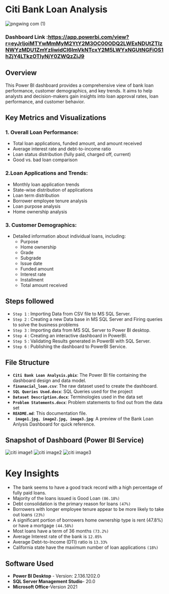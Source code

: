 # Citi Bank Loan Analysis
![pngwing com (1)](https://github.com/user-attachments/assets/a4e18a6d-737c-4d79-96b2-68ef0c1f9757)

### Dashboard Link :https://app.powerbi.com/view?r=eyJrIjoiMTYwMmMyM2YtY2M3OC00ODQ2LWExNDUtZTIzNWYzMDU1ZmYzIiwidCI6ImVkNTcxY2M5LWYxNGUtNGFiOS1hZjY4LTkzOTIyNjY0ZWQzZiJ9

## Overview

This Power BI dashboard provides a comprehensive view of bank loan performance, customer demographics, and key trends. It aims to help analysts and decision-makers gain insights into loan approval rates, loan performance, and customer behavior.

## Key Metrics and Visualizations

### 1. Overall Loan Performance:

- Total loan applications, funded amount, and amount received
- Average interest rate and debt-to-income ratio
- Loan status distribution (fully paid, charged off, current)
- Good vs. bad loan comparison

### 2.Loan Applications and Trends:
- Monthly loan application trends
- State-wise distribution of applications
- Loan term distribution
- Borrower employee tenure analysis
- Loan purpose analysis
- Home ownership analysis
### 3. Customer Demographics:

- Detailed information about individual loans, including:
  - Purpose
  - Home ownership
  - Grade
  - Subgrade
  - Issue date
  - Funded amount
  - Interest rate
  - Installment
  - Total amount received

## Steps followed 

- `Step 1` : Importing Data from CSV file to MS SQL Server.
- `Step 2` : Creating a new Data base in MS SQL Server and Firing queries to solve the business problems
- `Step 3` : Importing data from MS SQL Server to Power BI desktop.
- `Step 4` : Creating an interactive dashboard in PowerBI.
- `Step 5` : Validating Results generated in PowerBI with SQL Server.
- `Step 6` : Publishing the dashboard to PowerBI Service.

## File Structure

- **`Citi Bank Loan Analysis.pbix`**: The Power BI file containing the dashboard design and data model.
- **`finanacial_loan.csv`**: The raw dataset used to create the dashboard.
- **`SQL Queries Used.docx`**: SQL Queries used for the project
- **`Dataset Description.docx`**: Terminologies used in the data set
- **`Problem Statements.docx`**: Problem statements to find out from the data set
- **`README.md`**: This documentation file.
- **` image1.jpg, image2.jpg, image3.jpg`**: A preview of the Bank Loan Anlysis Dashboard for quick reference.


## Snapshot of Dashboard (Power BI Service)
![citi image1](https://github.com/user-attachments/assets/5abeb91d-999b-4e90-a5c3-d7b2f6e2e9b3)
![citi image2](https://github.com/user-attachments/assets/3e0ce4c1-ca3c-4955-8ed6-56f86c304fdc)
![citi image3](https://github.com/user-attachments/assets/3cf4a7db-357b-41dc-b707-e4fbeb7a5088)


 


# Key Insights


- The bank seems to have a good track record with a high percentage of fully paid loans.
-  Majority of the loans issued is Good Loan `(86.18%)`
- Debt consolidation is the primary reason for loans `(47%)`
- Borrowers with longer employee tenure appear to be more likely to take out loans `(23%)`
- A significant portion of borrowers home ownership type is rent (47.8%) or have a mortgage `(44.58%)`
- Most loans have a term of 36 months `(73.2%)`
- Average Interest rate of the bank is  `12.05%`
- Average Debt-to-Income (DTI) ratio is `13.33%` 
- California state have the maximum number of loan applications `(18%)`




## Software Used

- **Power BI Desktop** - Version: 2.136.1202.0 
- **SQL Server Management Studio**- 20.0
- **Microsoft Office**-Version 2021
